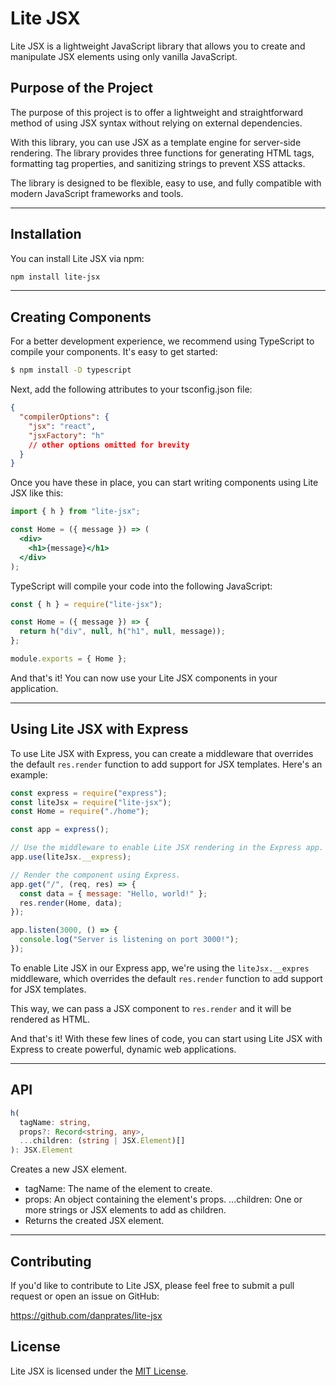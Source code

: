 # Lite JSX

Lite JSX is a lightweight JavaScript library that allows you to create and manipulate JSX elements using only vanilla JavaScript.

## Purpose of the Project

The purpose of this project is to offer a lightweight and straightforward method of using JSX syntax without relying on external dependencies.

With this library, you can use JSX as a template engine for server-side rendering. The library provides three functions for generating HTML tags, formatting tag properties, and sanitizing strings to prevent XSS attacks.

The library is designed to be flexible, easy to use, and fully compatible with modern JavaScript frameworks and tools.

---

## Installation

You can install Lite JSX via npm:

```bash
npm install lite-jsx
```

---

## Creating Components

For a better development experience, we recommend using TypeScript to compile your components. It's easy to get started:

```bash
$ npm install -D typescript
```

Next, add the following attributes to your tsconfig.json file:

```json
{
  "compilerOptions": {
    "jsx": "react",
    "jsxFactory": "h"
    // other options omitted for brevity
  }
}
```

Once you have these in place, you can start writing components using Lite JSX like this:

```jsx
import { h } from "lite-jsx";

const Home = ({ message }) => (
  <div>
    <h1>{message}</h1>
  </div>
);
```

TypeScript will compile your code into the following JavaScript:

```js
const { h } = require("lite-jsx");

const Home = ({ message }) => {
  return h("div", null, h("h1", null, message));
};

module.exports = { Home };
```

And that's it! You can now use your Lite JSX components in your application.

---

## Using Lite JSX with Express

To use Lite JSX with Express, you can create a middleware that overrides the default `res.render` function to add support for JSX templates. Here's an example:

```js
const express = require("express");
const liteJsx = require("lite-jsx");
const Home = require("./home");

const app = express();

// Use the middleware to enable Lite JSX rendering in the Express app.
app.use(liteJsx.__express);

// Render the component using Express.
app.get("/", (req, res) => {
  const data = { message: "Hello, world!" };
  res.render(Home, data);
});

app.listen(3000, () => {
  console.log("Server is listening on port 3000!");
});
```

To enable Lite JSX in our Express app, we're using the `liteJsx.__expres` middleware, which overrides the default `res.render` function to add support for JSX templates.

This way, we can pass a JSX component to `res.render` and it will be rendered as HTML.

And that's it! With these few lines of code, you can start using Lite JSX with Express to create powerful, dynamic web applications.

---

## API

```ts
h(
  tagName: string,
  props?: Record<string, any>,
  ...children: (string | JSX.Element)[]
): JSX.Element
```

Creates a new JSX element.

- tagName: The name of the element to create.
- props: An object containing the element's props.
  ...children: One or more strings or JSX elements to add as children.
- Returns the created JSX element.

---

## Contributing

If you'd like to contribute to Lite JSX, please feel free to submit a pull request or open an issue on GitHub:

https://github.com/danprates/lite-jsx

## License

Lite JSX is licensed under the [MIT License](https://github.com/danprates/lite-jsx/blob/master/LICENSE).
